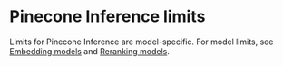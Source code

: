 # Pinecone Inference limits

Limits for Pinecone Inference are model-specific. For model limits, see [Embedding models](/guides/index-data/create-an-index#embedding-models) and [Reranking models](/guides/search/rerank-results#reranking-models).
